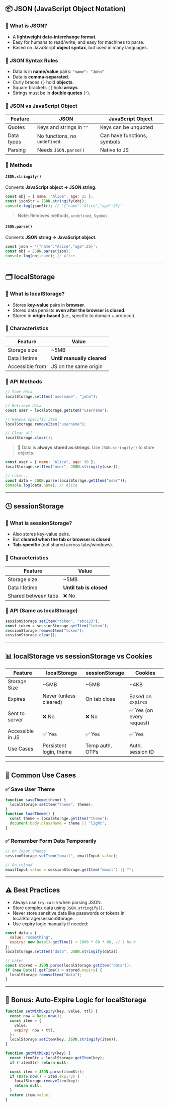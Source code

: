 ## 📦 JSON (JavaScript Object Notation)

### 🔹 What is JSON?

* A **lightweight data-interchange format**.
* Easy for humans to read/write, and easy for machines to parse.
* Based on JavaScript **object syntax**, but used in many languages.

### 🔹 JSON Syntax Rules

* Data is in **name/value** pairs:
  `"name": "John"`
* Data is **comma-separated**.
* Curly braces `{}` hold **objects**.
* Square brackets `[]` hold **arrays**.
* Strings must be in **double quotes** (`"`).

### 🔹 JSON vs JavaScript Object

| Feature    | JSON                         | JavaScript Object           |
| ---------- | ---------------------------- | --------------------------- |
| Quotes     | Keys and strings in `""`     | Keys can be unquoted        |
| Data types | No functions, no `undefined` | Can have functions, symbols |
| Parsing    | Needs `JSON.parse()`         | Native to JS                |

### 🔹 Methods

#### `JSON.stringify()`

Converts **JavaScript object → JSON string**.

```js
const obj = { name: "Alice", age: 25 };
const jsonStr = JSON.stringify(obj);
console.log(jsonStr); // '{"name":"Alice","age":25}'
```

> Note: Removes methods, `undefined`, `Symbol`.

#### `JSON.parse()`

Converts **JSON string → JavaScript object**.

```js
const json = '{"name":"Alice","age":25}';
const obj = JSON.parse(json);
console.log(obj.name); // Alice
```

---

## 🗂 localStorage

### 🔹 What is localStorage?

* Stores **key-value** pairs in **browser**.
* Stored data persists **even after the browser is closed**.
* Stored in **origin-based** (i.e., specific to domain + protocol).

### 🔹 Characteristics

| Feature         | Value                      |
| --------------- | -------------------------- |
| Storage size    | \~5MB                      |
| Data lifetime   | **Until manually cleared** |
| Accessible from | JS on the same origin      |

### 🔹 API Methods

```js
// Save data
localStorage.setItem("username", "john");

// Retrieve data
const user = localStorage.getItem("username");

// Remove specific item
localStorage.removeItem("username");

// Clear all
localStorage.clear();
```

> 🧠 Data is **always stored as strings**. Use `JSON.stringify()` to store objects.

```js
const user = { name: "Alice", age: 30 };
localStorage.setItem("user", JSON.stringify(user));

// Later...
const data = JSON.parse(localStorage.getItem("user"));
console.log(data.name); // Alice
```

---

## 🕒 sessionStorage

### 🔹 What is sessionStorage?

* Also stores key-value pairs.
* But **cleared when the tab or browser is closed**.
* **Tab-specific** (not shared across tabs/windows).

### 🔹 Characteristics

| Feature             | Value                   |
| ------------------- | ----------------------- |
| Storage size        | \~5MB                   |
| Data lifetime       | **Until tab is closed** |
| Shared between tabs | ❌ No                    |

### 🔹 API (Same as localStorage)

```js
sessionStorage.setItem("token", "abc123");
const token = sessionStorage.getItem("token");
sessionStorage.removeItem("token");
sessionStorage.clear();
```

---

## 📊 localStorage vs sessionStorage vs Cookies

| Feature          | localStorage            | sessionStorage  | Cookies                  |
| ---------------- | ----------------------- | --------------- | ------------------------ |
| Storage Size     | \~5MB                   | \~5MB           | \~4KB                    |
| Expires          | Never (unless cleared)  | On tab close    | Based on `expires`       |
| Sent to server   | ❌ No                    | ❌ No            | ✅ Yes (on every request) |
| Accessible in JS | ✅ Yes                   | ✅ Yes           | ✅ Yes                    |
| Use Cases        | Persistent login, theme | Temp auth, OTPs | Auth, session ID         |

---

## 🔐 Common Use Cases

### ✅ Save User Theme

```js
function saveTheme(theme) {
  localStorage.setItem("theme", theme);
}
function loadTheme() {
  const theme = localStorage.getItem("theme");
  document.body.className = theme || "light";
}
```

### ✅ Remember Form Data Temporarily

```js
// On input change
sessionStorage.setItem("email", emailInput.value);

// On reload
emailInput.value = sessionStorage.getItem("email") || "";
```

---

## ⚠️ Best Practices

* Always use `try-catch` when parsing JSON.
* Store complex data using `JSON.stringify()`.
* Never store sensitive data like passwords or tokens in localStorage/sessionStorage.
* Use expiry logic manually if needed:

```js
const data = {
  value: "something",
  expiry: new Date().getTime() + 1000 * 60 * 60, // 1 hour
};
localStorage.setItem("data", JSON.stringify(data));

// Later
const stored = JSON.parse(localStorage.getItem("data"));
if (new Date().getTime() > stored.expiry) {
  localStorage.removeItem("data");
}
```

---

## 🧪 Bonus: Auto-Expire Logic for localStorage

```js
function setWithExpiry(key, value, ttl) {
  const now = Date.now();
  const item = {
    value,
    expiry: now + ttl,
  };
  localStorage.setItem(key, JSON.stringify(item));
}

function getWithExpiry(key) {
  const itemStr = localStorage.getItem(key);
  if (!itemStr) return null;

  const item = JSON.parse(itemStr);
  if (Date.now() > item.expiry) {
    localStorage.removeItem(key);
    return null;
  }
  return item.value;
}
```

